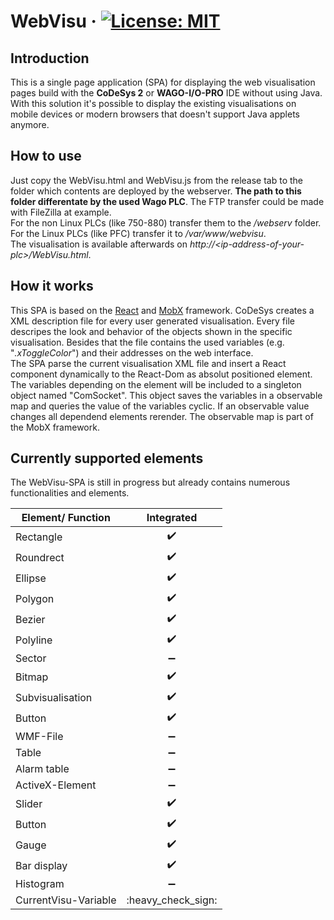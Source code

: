 # WebVisu &middot; [![License: MIT](https://img.shields.io/badge/License-MIT-yellow.svg)](https://opensource.org/licenses/MIT)

## Introduction
This is a single page application (SPA) for displaying the web visualisation pages build with the **CoDeSys 2** or **WAGO-I/O-PRO** IDE without using Java. With this solution it's possible to display the existing visualisations on mobile devices or modern browsers that doesn't support Java applets anymore.

## How to use
Just copy the WebVisu.html and WebVisu.js from the release tab to the folder which contents are deployed by the webserver. **The path to this folder differentate by the used Wago PLC**. The FTP transfer could be made with FileZilla at example.  
For the non Linux PLCs (like 750-880) transfer them to the */webserv* folder. For the Linux PLCs (like PFC) transfer it to */var/www/webvisu*.  
The visualisation is available afterwards on *http://\<ip-address-of-your-plc>/WebVisu.html*.

## How it works
This SPA is based on the [React](https://github.com/facebook/react) and [MobX](https://github.com/mobxjs/mobx) framework. CoDeSys creates a XML description file for every user generated visualisation. Every file descripes the look and behavior of the objects shown in the specific visualisation. Besides that the file contains the used variables (e.g. "*.xToggleColor*") and their addresses on the web interface.  
The SPA parse the current visualisation XML file and insert a React component dynamically to the React-Dom as absolut positioned element. The variables depending on the element will be included to a singleton object named "ComSocket". This object saves the variables in a observable map and queries the value of the variables cyclic. If an observable value changes all dependend elements rerender. The observable map is part of the MobX framework.

## Currently supported elements
The WebVisu-SPA is still in progress but already contains numerous functionalities and elements.

| Element/ Function    | Integrated            | 
| -------------------- | :-------------------: | 
| Rectangle            | :heavy_check_mark:    |
| Roundrect            | :heavy_check_mark:    |
| Ellipse              | :heavy_check_mark:    |
| Polygon              | :heavy_check_mark:    |
| Bezier               | :heavy_check_mark:    |
| Polyline             | :heavy_check_mark:    |
| Sector               | :heavy_minus_sign:    |
| Bitmap               | :heavy_check_mark:    |
| Subvisualisation     | :heavy_check_mark:    |
| Button               | :heavy_check_mark:    |
| WMF-File             | :heavy_minus_sign:    |
| Table                | :heavy_minus_sign:    |
| Alarm table          | :heavy_minus_sign:    |
| ActiveX-Element      | :heavy_minus_sign:    |
| Slider               | :heavy_check_mark:    |
| Button               | :heavy_check_mark:    |
| Gauge                | :heavy_check_mark:    |
| Bar display          | :heavy_check_mark:    |
| Histogram            | :heavy_minus_sign:    |
| CurrentVisu-Variable | :heavy_check_sign:    |